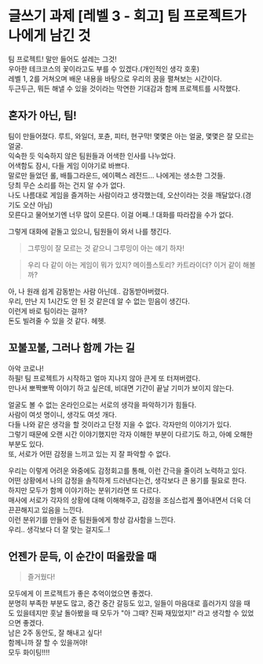 # 글쓰기 과제 [레벨 3 - 회고] 팀 프로젝트가 나에게 남긴 것

팀 프로젝트! 말만 들어도 설레는 그것!<br />
우아한 테크코스의 꽃이라고도 부를 수 있겠다.(개인적인 생각 호홋)<br />
레벨 1, 2를 거쳐오며 배운 내용을 바탕으로 우리의 꿈을 펼쳐보는 시간이다.<br />
두근두근, 뭐든 해낼 수 있을 것이라는 막연한 기대감과 함께 프로젝트를 시작했다.<br />

## 혼자가 아닌, 팀!

팀이 만들어졌다. 루트, 와일더, 포츈, 피터, 현구막! 몇몇은 아는 얼굴, 몇몇은 잘 모르는 얼굴.<br />
익숙한 듯 익숙하지 않은 팀원들과 어색한 인사를 나누었다.<br />
어색함도 잠시, 다들 게임 이야기로 바쁘다. <br />
말로만 들었던 롤, 배틀그라운드, 에이펙스 레전드... 나에게는 생소한 그것들.<br />
당최 무슨 소리를 하는 건지 알 수가 없다. <br />
나도 나름대로 게임을 즐겨하는 사람이라고 생각했는데, 오산이라는 것을 깨달았다.(경기도 오산 아님) <br />
모른다고 물어보기엔 너무 많이 모른다. 이걸 어째..! 대화를 따라잡을 수가 없다.<br />

그렇게 대화에 겉돌고 있으니, 팀원들이 와서 나를 챙긴다. <br />

> 그루밍이 잘 모르는 것 같으니 그루밍이 아는 얘기 하자!

> 우리 다 같이 아는 게임이 뭐가 있지? 메이플스토리? 카트라이더? 이거 같이 해볼까?

아, 나 원래 쉽게 감동받는 사람 아닌데.. 감동받아버렸다. <br />
우리, 만난 지 1시간도 안 된 것 같은데 알 수 없는 믿음이 생긴다.<br />
이런게 바로 팀이라는 걸까? <br />
돈도 빌려줄 수 있을 것 같다. 헤헷.<br />

## 꼬불꼬불, 그러나 함께 가는 길

아악 코로나!<br />
하필! 팀 프로젝트가 시작하고 얼마 지나지 않아 큰게 또 터져버렸다.<br />
만나서 뽀짝뽀짝 이야기 하고 싶은데, 비대면 기간이 끝날 기미가 보이지 않는다.<br />

얼굴도 볼 수 없는 온라인으로는 서로의 생각을 파악하기가 힘들다.<br />
사람이 여섯 명이니, 생각도 여섯 개다. <br />
다들 나와 같은 생각을 할 것이라고 단정 지을 수 없다. 각자만의 이야기가 있다. <br />
그렇기 때문에 오랜 시간 이야기했지만 각자 이해한 부분이 다르기도 하고, 아예 오해한 부분도 있다.<br />
또, 서로가 어떤 감정을 느끼고 있는 지 잘 파악할 수 없다.<br />

우리는 이렇게 어려운 와중에도 감정회고를 통해, 이런 간극을 줄이려 노력하고 있다.<br />
어떤 상황에서 나의 감정을 솔직하게 드러낸다는건, 생각보다 큰 용기를 필요로 한다.<br />
하지만 모두가 함께 이야기하는 분위기라면 또 다르다.<br />
매사에 서로가 각자의 상황에 대해 이해해주고, 감정을 조심스럽게 풀어내면서 더욱 더 끈끈해지고 있음을 느낀다.<br />
이런 분위기를 만들어 준 팀원들에게 항상 감사함을 느낀다. <br />
우리.. 생각보다 더 잘 맞는 걸지도..! <br />

## 언젠가 문득, 이 순간이 떠올랐을 때

> 즐거웠다!

모두에게 이 프로젝트가 좋은 추억이었으면 좋겠다.<br />
분명히 부족한 부분도 많고, 중간 중간 갈등도 있고, 일들이 마음대로 흘러가지 않을 때도 있을테지만 훗날 돌아봤을 때 모두가 "아 그때? 진짜 재밌었지!" 라고 생각할 수 있었으면 좋겠다.<br />
남은 2주 동안도, 잘 해내고 싶다! <br />
함께니까 잘 할 수 있을꺼야!<br />
모두 화이팅!!!!
